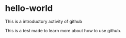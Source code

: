 # hello-world
This is a introductory activity of github

This is a test made to learn more about how to use github.
